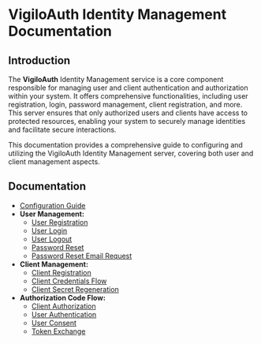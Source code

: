 # VigiloAuth Identity Management Documentation

## Introduction
The **VigiloAuth** Identity Management service is a core component responsible for managing user and client authentication and authorization within your system. It offers comprehensive functionalities, including user registration, login, password management, client registration, and more. This server ensures that only authorized users and clients have access to protected resources, enabling your system to securely manage identities and facilitate secure interactions.

This documentation provides a comprehensive guide to configuring and utilizing the VigiloAuth Identity Management server, covering both user and client management aspects.

## Documentation
- [Configuration Guide](../../configuration.md)
- **User Management:**
    - [User Registration](user_handler/user_registration.md)
    - [User Login](user_handler/user_login.md)
    - [User Logout](user_handler/user_logout.md)
    - [Password Reset](user_handler/password_reset.md)
    - [Password Reset Email Request](user_handler/password_reset_request.md)
- **Client Management:**
    - [Client Registration](client_handler/static_client_registration.md)
    - [Client Credentials Flow](auth_handler/client_credentials_grant.md)
    - [Client Secret Regeneration](client_handler/client_secret_regeneration.md)
- **Authorization Code Flow:**
    - [Client Authorization](authz_handler/authorize_client.md)
    - [User Authentication](oauth_handler/user_authentication.md)
    - [User Consent](oauth_handler/user_consent.md)
    - [Token Exchange](authz_handler/token_exchange.md)